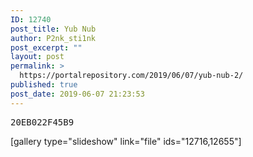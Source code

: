 ```yaml
---
ID: 12740
post_title: Yub Nub
author: P2nk_sti1nk
post_excerpt: ""
layout: post
permalink: >
  https://portalrepository.com/2019/06/07/yub-nub-2/
published: true
post_date: 2019-06-07 21:23:53
---
```

<pre>20EB022F45B9</pre>
[gallery type="slideshow" link="file" ids="12716,12655"]